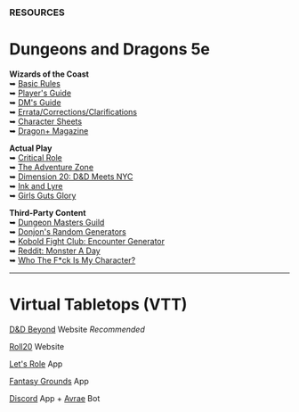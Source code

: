 ### RESOURCES

# Dungeons and Dragons 5e

**Wizards of the Coast**
<br />&#x27A5; [Basic Rules](https://dnd.wizards.com/articles/features/basicrules)
<br />&#x27A5; [Player's Guide](https://dnd.wizards.com/products/tabletop/players-basic-rules)
<br />&#x27A5; [DM's Guide](https://dnd.wizards.com/products/tabletop/dm-basic-rules)
<br />&#x27A5; [Errata/Corrections/Clarifications](https://thinkdm.org/5e-errata/)
<br />&#x27A5; [Character Sheets](https://dnd.wizards.com/articles/features/character_sheets)
<br />&#x27A5; [Dragon+ Magazine](https://dnd.dragonmag.com/)

**Actual Play**
<br />&#x27A5; [Critical Role](https://critrole.com/)
<br />&#x27A5; [The Adventure Zone](https://www.themcelroy.family/theadventurezone)
<br />&#x27A5; [Dimension 20: D&D Meets NYC](https://brennanleemulligan.com/dimension-20-the-unsleeping-city/)
<br />&#x27A5; [Ink and Lyre](https://www.inkandlyre.com/)
<br />&#x27A5; [Girls Guts Glory](https://www.girlsgutsgloryrpg.com/)

**Third-Party Content**
<br />&#x27A5; [Dungeon Masters Guild](https://www.dmsguild.com/)
<br />&#x27A5; [Donjon's Random Generators](http://donjon.bin.sh/)
<br />&#x27A5; [Kobold Fight Club: Encounter Generator](http://kobold.club/fight/#/encounter-builder)
<br />&#x27A5; [Reddit: Monster A Day](https://www.reddit.com/r/monsteraday/)
<br />&#x27A5; [Who The F*ck Is My Character?](https://whothefuckismydndcharacter.com/)

---

# Virtual Tabletops (VTT)

[D&D Beyond](https://www.dndbeyond.com/) Website *Recommended*

[Roll20](https://roll20.net/welcome) Website

[Let's Role](https://lets-role.com/) App

[Fantasy Grounds](https://www.fantasygrounds.com/home/home.php) App

[Discord](https://discord.com/) App + [Avrae](https://avrae.io/) Bot
